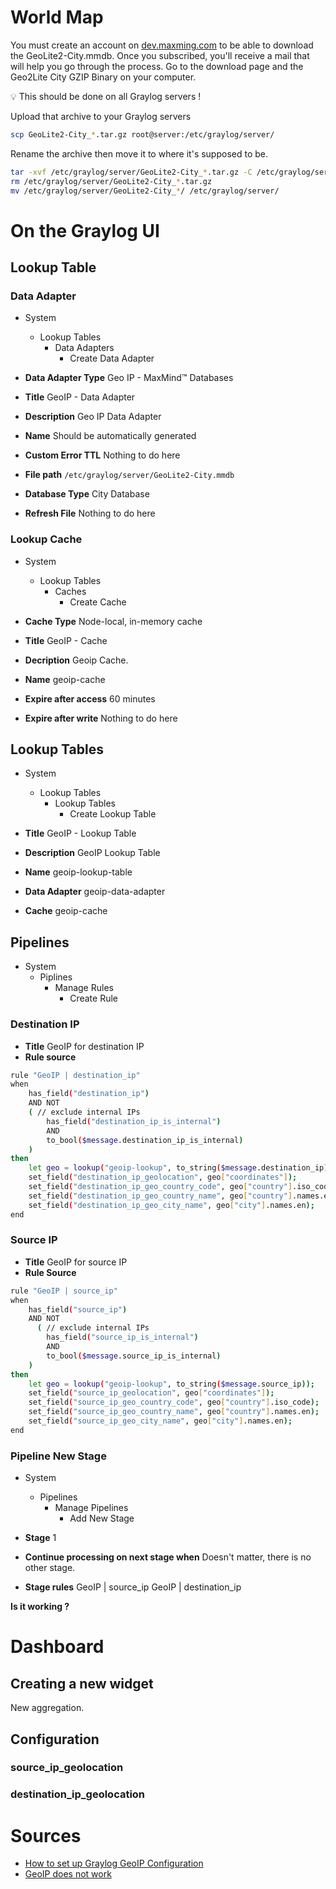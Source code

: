 # World Map

You must create an account on [dev.maxming.com](https://dev.maxmind.com/geoip/geolite2-free-geolocation-data?lang=en) to be able to download the GeoLite2-City.mmdb. Once you subscribed, you'll receive a mail that will help you go through the process.
Go to the download page and the Geo2Lite City GZIP Binary on your computer.

<aside>
💡 This should be done on all Graylog servers !
</aside>

Upload that archive to your Graylog servers
```bash
scp GeoLite2-City_*.tar.gz root@server:/etc/graylog/server/
```

Rename the archive then move it to where it's supposed to be.

```bash
tar -xvf /etc/graylog/server/GeoLite2-City_*.tar.gz -C /etc/graylog/server/
rm /etc/graylog/server/GeoLite2-City_*.tar.gz
mv /etc/graylog/server/GeoLite2-City_*/ /etc/graylog/server/
```

# On the Graylog UI

## Lookup Table

### Data Adapter

- System
    - Lookup Tables
        - Data Adapters
            - Create Data Adapter

- **Data Adapter Type**
Geo IP - MaxMind™ Databases
- **Title**
GeoIP - Data Adapter
- **Description**
Geo IP Data Adapter
- **Name**
Should be automatically generated
- **Custom Error TTL**
Nothing to do here
- **File path**
`/etc/graylog/server/GeoLite2-City.mmdb`
- **Database Type**
City Database
- **Refresh File**
Nothing to do here

### Lookup Cache

- System
    - Lookup Tables
        - Caches
            - Create Cache

- **Cache Type**
Node-local, in-memory cache
- **Title**
GeoIP - Cache
- **Decription**
Geoip Cache.
- **Name**
geoip-cache
- **Expire after access**
60 minutes
- **Expire after write**
Nothing to do here

## Lookup Tables

- System
    - Lookup Tables
        - Lookup Tables
            - Create Lookup Table

- **Title**
GeoIP - Lookup Table
- **Description**
GeoIP Lookup Table
- **Name**
geoip-lookup-table
- **Data Adapter**
geoip-data-adapter
- **Cache**
geoip-cache

## Pipelines

- System
    - Piplines
        - Manage Rules
            - Create Rule

### Destination IP

- **Title**
GeoIP for destination IP
- **Rule source**
    
```bash
rule "GeoIP | destination_ip"
when
	has_field("destination_ip")
	AND NOT 
    ( // exclude internal IPs
		has_field("destination_ip_is_internal")
		AND
		to_bool($message.destination_ip_is_internal)
    )
then
	let geo = lookup("geoip-lookup", to_string($message.destination_ip));
	set_field("destination_ip_geolocation", geo["coordinates"]);
	set_field("destination_ip_geo_country_code", geo["country"].iso_code);
	set_field("destination_ip_geo_country_name", geo["country"].names.en);
	set_field("destination_ip_geo_city_name", geo["city"].names.en);
end
```

### Source IP

- **Title**
GeoIP for source IP
- **Rule Source**
    
```bash
rule "GeoIP | source_ip"
when
	has_field("source_ip")
	AND NOT 
	  ( // exclude internal IPs
		has_field("source_ip_is_internal")
		AND
		to_bool($message.source_ip_is_internal)
    )
then
	let geo = lookup("geoip-lookup", to_string($message.source_ip));
	set_field("source_ip_geolocation", geo["coordinates"]);
	set_field("source_ip_geo_country_code", geo["country"].iso_code);
	set_field("source_ip_geo_country_name", geo["country"].names.en);
	set_field("source_ip_geo_city_name", geo["city"].names.en);
end
```

### Pipeline New Stage

- System
    - Pipelines
        - Manage Pipelines
            - Add New Stage

- **Stage**
1
- **Continue processing on next stage when**
Doesn't matter, there is no other stage.
- **Stage rules**
GeoIP | source_ip
GeoIP | destination_ip

**Is it working ?**

# Dashboard

## Creating a new widget

New aggregation.

## Configuration

### source_ip_geolocation

### destination_ip_geolocation

# Sources

- [How to set up Graylog GeoIP Configuration](https://www.graylog.org/post/how-to-set-up-graylog-geoip-configuration)
- [GeoIP does not work](https://community.graylog.org/t/graylog-4-0-5-geoip-does-not-work/19916/8)
